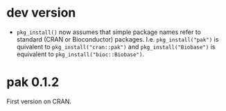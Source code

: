 
# dev version

* `pkg_install()` now assumes that simple package names refer to standard
  (CRAN or Bioconductor) packages. I.e. `pkg_install("pak")` is quivalent to
  `pkg_install("cran::pak")` and `pkg_install("Biobase")` is equivalent to
  `pkg_install("bioc::Biobase")`.

# pak 0.1.2

First version on CRAN.
